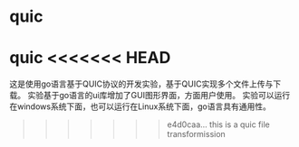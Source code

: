 # quic
quic
<<<<<<< HEAD
=======
这是使用go语言基于QUIC协议的开发实验，基于QUIC实现多个文件上传与下载。
实验基于go语言的ui库增加了GUI图形界面，方面用户使用。
实验可以运行在windows系统下面，也可以运行在Linux系统下面，go语言具有通用性。
>>>>>>> e4d0caa... this is a quic file transformission

